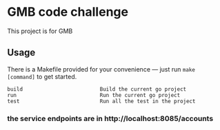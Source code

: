 # GMB code challenge
This project is for GMB 

## Usage


There is a Makefile provided for your convenience — just run `make [command]` to get started.
```
build                         Build the current go project
run                           Run the current go project
test                          Run all the test in the project
```

### the service endpoints are in  http://localhost:8085/accounts 
